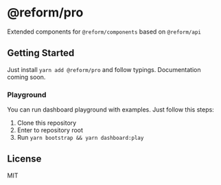 # @reform/pro

Extended components for `@reform/components` based on `@reform/api`

## Getting Started

Just install
`yarn add @reform/pro`
and follow typings. Documentation coming soon.

### Playground

You can run dashboard playground with examples.
Just follow this steps:

1. Clone this repository
2. Enter to repository root
3. Run `yarn bootstrap && yarn dashboard:play` 

## License
MIT
